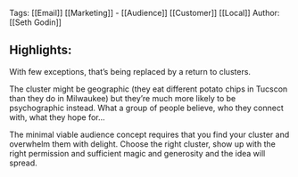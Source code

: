 Tags: [[Email]] [[Marketing]] - [[Audience]] [[Customer]] [[Local]]
Author: [[Seth Godin]]
## Highlights:

With few exceptions, that’s being replaced by a return to clusters.

The cluster might be geographic (they eat different potato chips in Tucscon than they do in Milwaukee) but they’re much more likely to be psychographic instead. What a group of people believe, who they connect with, what they hope for…

The minimal viable audience concept requires that you find your cluster and overwhelm them with delight. Choose the right cluster, show up with the right permission and sufficient magic and generosity and the idea will spread.
